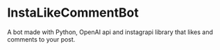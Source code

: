 # InstaLikeCommentBot
A bot made with Python, OpenAI api and instagrapi library that likes and comments to your post.
